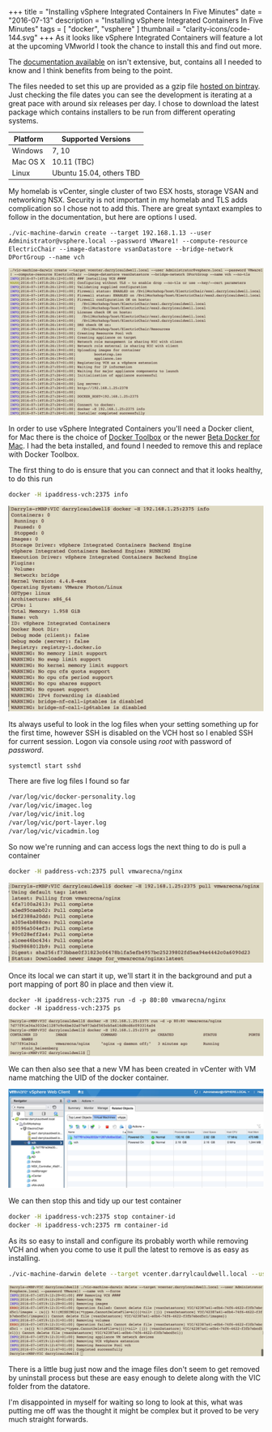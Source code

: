 +++
title = "Installing vSphere Integrated Containers In Five Minutes"
date = "2016-07-13"
description = "Installing vSphere Integrated Containers In Five Minutes"
tags = [
    "docker",
    "vsphere"
]
thumbnail = "clarity-icons/code-144.svg"
+++
As it looks like vSphere Integrated Containers will feature a lot at the upcoming VMworld I took the chance to install this and find out more.

The [documentation available](https://github.com/vmware/vic/tree/master/doc/user_doc/vic_installation) on isn't extensive, but, contains all I needed to know and I think benefits from being to the point.

The files needed to set this up are provided as a gzip file 
[hosted on bintray](https://bintray.com/vmware/vic-repo/build#files). Just checking the file dates you can see the development is iterating at a great pace with around six releases per day. I chose to download the latest package which contains installers to be run from different operating systems.

|**Platform**|**Supported Versions**|
|---|---|
|Windows|7, 10|
|Mac OS X |10.11 (TBC)|
|Linux|Ubuntu 15.04, others TBD|

My homelab is vCenter, single cluster of two ESX hosts, storage VSAN and networking NSX. Security is not important in my homelab and TLS adds complication so I chose not to add this. There are great syntaxt examples to follow in the documentation, but here are options I used.

```
./vic-machine-darwin create --target 192.168.1.13 --user Administrator@vsphere.local --password VMware1! --compute-resource ElectricChair --image-datastore vsanDatastore --bridge-network DPortGroup --name vch
```

![vSphere Integrated Containers Install](/images/vic-install.jpg)

In order to use vSphere Integrated Containers you'll need a Docker client, for Mac there is the choice of [Docker Toolbox](https://www.docker.com/products/docker-toolbox) or the newer [Beta Docker for Mac](https://docs.docker.com/docker-for-mac/). I had the beta installed, and found I needed to remove this and replace with Docker Toolbox.

The first thing to do is ensure that you can connect and that it looks healthy, to do this run

```bash
docker -H ipaddress-vch:2375 info
```

![vSphere Integrated Containers Info](/images/vic-info.jpg)

Its always useful to look in the log files when your setting something up for the first time, however SSH is disabled on the VCH host so I enabled SSH for current session.  Logon via console using *root* with password of *password*.

```bash
systemctl start sshd
```

There are five log files I found so far

```bash
/var/log/vic/docker-personality.log
/var/log/vic/imagec.log
/var/log/vic/init.log
/var/log/vic/port-layer.log
/var/log/vic/vicadmin.log
```

So now we're running and can access logs the next thing to do is pull a container

```bash
docker -H paddress-vch:2375 pull vmwarecna/nginx
```

![vSphere Integrated Containers NGINX](/images/vic-nginx.jpg)

Once its local we can start it up,  we'll start it in the background and put a port mapping of port 80 in place and then view it.

```
docker -H ipaddress-vch:2375 run -d -p 80:80 vmwarecna/nginx
docker -H ipaddress-vch:2375 ps
```

![vSphere Integrated Containers NGINX Go](/images/vic-nginx-go.jpg)

We can then also see that a new VM has been created in vCenter with VM name matching the UID of the docker container.

![vSphere Integrated Containers NGINX VM](/images/vic-nginx-vm.jpg)

We can then stop this and tidy up our test container

```bash
docker -H ipaddress-vch:2375 stop container-id
docker -H ipaddress-vch:2375 rm container-id
```

As its so easy to install and configure its probably worth while removing VCH and when you come to use it pull the latest to remove is as easy as installing.

```bash
./vic-machine-darwin delete --target vcenter.darrylcauldwell.local --user Administrator@vsphere.local --password VMware1! --name vch --force
```

![vSphere Integrated Containers Bye!](/images/vic-bye.jpg)

There is a little bug just now and the image files don't seem to get removed by uninstall process but these are easy enough to delete along with the VIC folder from the datatore.

I'm disappointed in myself for waiting so long to look at this, what was putting me off was the thought it might be complex but it proved to be very much straight forwards.